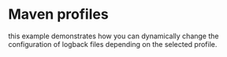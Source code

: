 # Maven profiles

this example demonstrates how you can dynamically change the configuration of logback files depending on the selected profile.
